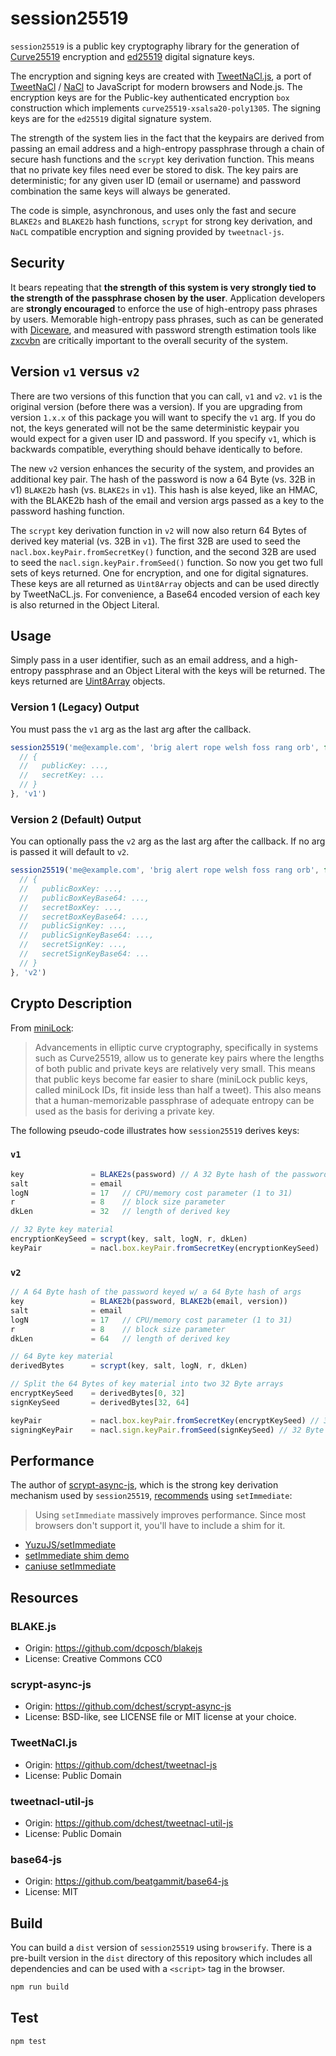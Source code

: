 # session25519

`session25519` is a public key cryptography library for the generation of
[Curve25519](https://cr.yp.to/ecdh.html) encryption and
[ed25519](http://ed25519.cr.yp.to) digital signature keys.

The encryption and signing keys are created with
[TweetNaCl.js](https://github.com/dchest/tweetnacl-js), a port of
[TweetNaCl](http://tweetnacl.cr.yp.to/) / [NaCl](http://nacl.cr.yp.to/) to
JavaScript for modern browsers and Node.js. The encryption keys are for the
Public-key authenticated encryption `box` construction which
implements `curve25519-xsalsa20-poly1305`. The signing keys are for the `ed25519`
digital signature system.

The strength of the system lies in the fact that the keypairs are derived from
passing an email address and a high-entropy passphrase through a chain of
secure hash functions and the `scrypt` key derivation function. This means
that no private key files need ever be stored to disk. The key pairs are
deterministic; for any given user ID (email or username) and password
combination the same keys will always be generated.

The code is simple, asynchronous, and uses only the fast and
secure `BLAKE2s` and `BLAKE2b` hash functions, `scrypt` for
strong key derivation, and `NaCL` compatible encryption
and signing provided by `tweetnacl-js`.

## Security

It bears repeating that **the strength of this system is very strongly
tied to the strength of the passphrase chosen by the user**. Application
developers are **strongly encouraged** to enforce the use of
high-entropy pass phrases by users. Memorable high-entropy pass phrases,
such as can be generated with [Diceware](https://www.rempe.us/diceware/),
and measured with password strength estimation tools like
[zxcvbn](https://github.com/dropbox/zxcvbn) are critically important to
the overall security of the system.

## Version `v1` versus `v2`

There are two versions of this function that you can call, `v1` and `v2`. `v1` is
the original version (before there was a version). If you are upgrading from
version `1.x.x` of this package you will want to specify the `v1` arg.  If you
do not, the keys generated will not be the same deterministic keypair you would
expect for a given user ID and password. If you specify `v1`, which is backwards
compatible, everything should behave identically to before.

The new `v2` version enhances the security of the system, and provides an
additional key pair. The hash of the password is now a 64 Byte (vs. 32B in v1)
`BLAKE2b` hash (vs. `BLAKE2s` in `v1`). This hash is alse keyed, like an HMAC,
with the BLAKE2b hash of the email and version args passed as a key to the
password hashing function.

The `scrypt` key derivation function in `v2` will now also return 64 Bytes
of derived key material (vs. 32B in `v1`). The first 32B are used to seed the
`nacl.box.keyPair.fromSecretKey()` function, and the second 32B are used to seed
the `nacl.sign.keyPair.fromSeed()` function. So now you get two full sets of keys
returned.  One for encryption, and one for digital signatures. These keys are all
returned as `Uint8Array` objects and can be used directly by TweetNaCL.js.
For convenience, a Base64 encoded version of each key is also returned
in the Object Literal.

## Usage

Simply pass in a user identifier, such as an email address, and a high-entropy
passphrase and an Object Literal with the keys will be returned. The keys
returned are [Uint8Array](https://developer.mozilla.org/en-US/docs/Web/JavaScript/Reference/Global_Objects/Uint8Array)
objects.

### Version 1 (Legacy) Output

You must pass the `v1` arg as the last arg after the callback.

```js
session25519('me@example.com', 'brig alert rope welsh foss rang orb', function(err, keys) {
  // {
  //   publicKey: ...,
  //   secretKey: ...
  // }
}, 'v1')
```

### Version 2 (Default) Output

You can optionally pass the `v2` arg as the last arg after the callback. If no
arg is passed it will default to `v2`.

```js
session25519('me@example.com', 'brig alert rope welsh foss rang orb', function(err, keys) {
  // {
  //   publicBoxKey: ...,
  //   publicBoxKeyBase64: ...,
  //   secretBoxKey: ...,
  //   secretBoxKeyBase64: ...,
  //   publicSignKey: ...,
  //   publicSignKeyBase64: ...,
  //   secretSignKey: ...,
  //   secretSignKeyBase64: ...
  // }
}, 'v2')
```


## Crypto Description

From [miniLock](https://github.com/kaepora/miniLock):

> Advancements in elliptic curve cryptography, specifically in systems such as
> Curve25519, allow us to generate key pairs where the lengths of both public
> and private keys are relatively very small. This means that public keys become
> far easier to share (miniLock public keys, called miniLock IDs, fit inside
> less than half a tweet). This also means that a human-memorizable passphrase
> of adequate entropy can be used as the basis for deriving a private key.

The following pseudo-code illustrates how `session25519` derives keys:

### `v1`

```js
key               = BLAKE2s(password) // A 32 Byte hash of the password
salt              = email
logN              = 17   // CPU/memory cost parameter (1 to 31)
r                 = 8    // block size parameter
dkLen             = 32   // length of derived key

// 32 Byte key material
encryptionKeySeed = scrypt(key, salt, logN, r, dkLen)
keyPair           = nacl.box.keyPair.fromSecretKey(encryptionKeySeed)
```

### `v2`

```js
// A 64 Byte hash of the password keyed w/ a 64 Byte hash of args
key               = BLAKE2b(password, BLAKE2b(email, version))
salt              = email
logN              = 17   // CPU/memory cost parameter (1 to 31)
r                 = 8    // block size parameter
dkLen             = 64   // length of derived key

// 64 Byte key material
derivedBytes      = scrypt(key, salt, logN, r, dkLen)

// Split the 64 Bytes of key material into two 32 Byte arrays
encryptKeySeed    = derivedBytes[0, 32]
signKeySeed       = derivedBytes[32, 64]

keyPair           = nacl.box.keyPair.fromSecretKey(encryptKeySeed) // 32 Byte seed
signingKeyPair    = nacl.sign.keyPair.fromSeed(signKeySeed) // 32 Byte seed
```

## Performance

The author of [scrypt-async-js](https://github.com/dchest/scrypt-async-js),
which is the strong key derivation mechanism used by `session25519`, [recommends](https://github.com/dchest/scrypt-async-js/commit/ac57f235b505eb3f4fa8f2f95ae22d7eddd655d5)
using `setImmediate`:

> Using `setImmediate` massively improves performance. Since
> most browsers don't support it, you'll have to include a
> shim for it.

- [YuzuJS/setImmediate](https://github.com/YuzuJS/setImmediate)
- [setImmediate shim demo](http://jphpsf.github.io/setImmediate-shim-demo/)
- [caniuse setImmediate](http://caniuse.com/#search=setImmediate)

## Resources

### BLAKE.js
- Origin: https://github.com/dcposch/blakejs
- License: Creative Commons CC0

### scrypt-async-js
- Origin: https://github.com/dchest/scrypt-async-js
- License: BSD-like, see LICENSE file or MIT license at your choice.

### TweetNaCl.js
- Origin: https://github.com/dchest/tweetnacl-js
- License: Public Domain

### tweetnacl-util-js
- Origin: https://github.com/dchest/tweetnacl-util-js
- License: Public Domain

### base64-js
- Origin: https://github.com/beatgammit/base64-js
- License: MIT

## Build

You can build a `dist` version of `session25519` using `browserify`. There is a
pre-built version in the `dist` directory of this repository which includes
all dependencies and can be used with a `<script>` tag in the browser.

```sh
npm run build
```

## Test

```sh
npm test
```
